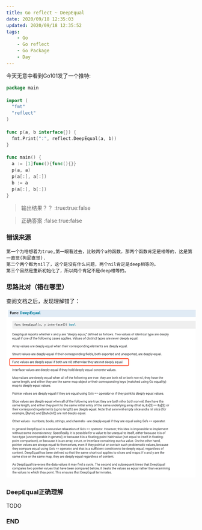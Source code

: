 ```yaml
---
title: Go reflect ~ DeepEqual
date: 2020/09/18 12:35:03
updated: 2020/09/18 12:35:52
tags:
    - Go
    - Go reflect
    - Go Package
    - Day
---
```


今天无意中看到Go101发了一个推特:
``` go
package main

import (
  "fmt"
  "reflect"
)

func p(a, b interface{}) {
  fmt.Print(":", reflect.DeepEqual(a, b))
}

func main() {
  a := [1]func(){func(){}}
  p(a, a)
  p(a[:], a[:])
  b := a
  p(a[:], b[:])
}
```

>输出结果？？ :true:true:false

<!-- more -->

>正确答案 :false:true:false

### 错误来源

```
第一个为啥想着为true,第一眼看过去，比较两个a的函数，那两个函数肯定是相等的，这是第一直觉(狗屁直觉).
第二个两个都为nil了，这个是没有什么问题，两个nil肯定是deep相等的。
第三个虽然是重新初始化了，所以两个肯定不是deep相等的。
```

### 思路比对（错在哪里）

查阅文档之后，发现理解错了：

![](https://raw.githubusercontent.com/crab21/Images/master/blog/20200918-124746.png)



### DeepEqual正确理解
TODO
### END